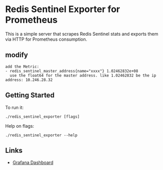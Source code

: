 # Redis Sentinel Exporter for Prometheus

This is a simple server that scrapes Redis Sentinel stats and exports them via HTTP for Prometheus consumption.

## modify
```
add the Metric:
- redis_sentinel_master_address{name="xxxx"} 1.02462832e+08
  use the float64 for the master address. like 1.02462832 be the ip address: 10.246.28.32
```
## Getting Started

To run it:

```
./redis_sentinel_exporter [flags]
```

Help on flags:

```
./redis_sentinel_exporter --help
```

## Links

* [Grafana Dashboard](https://grafana.com/dashboards/9570)

